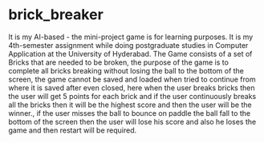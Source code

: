# brick_breaker
It is my AI-based - the mini-project game is for learning purposes. It is my 4th-semester assignment while doing postgraduate studies in Computer Application at the University of Hyderabad. The Game consists of a set of Bricks that are needed to be broken, the purpose of the game is to complete all bricks breaking without losing the ball to the bottom of the screen, the game cannot be saved and loaded when tried to continue from where it is saved after even closed, here when the user breaks bricks then the user will get 5 points for each brick and if the user continuously breaks all the bricks then it will be the highest score and then the user will be the winner., if the user misses the ball to bounce on paddle the ball fall to the bottom of the screen then the user will lose his score and also he loses the game and then restart will be required.
